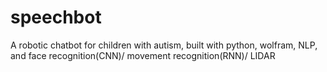 # speechbot
A robotic chatbot for children with autism, built with python, wolfram, NLP, and face recognition(CNN)/ movement recognition(RNN)/ LIDAR
